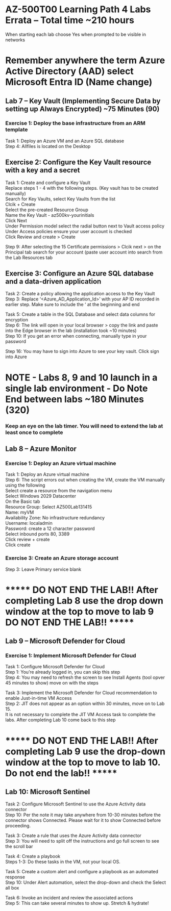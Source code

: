 # AZ-500T00 Learning Path 4 Labs Errata  – Total time ~210 hours 

When starting each lab choose Yes when prompted to be visible in networks<br>

# Remember anywhere the term Azure Active Directory (AAD) select Microsoft Entra ID  (Name change)

## Lab 7 – Key Vault (Implementing Secure Data by setting up Always Encrypted) ~75 Minutes (90)

### Exercise 1: Deploy the base infrastructure from an ARM template

Task 1: Deploy an Azure VM and an Azure SQL database <br>
Step 4:  Allfiles is located on the Desktop <br>

## Exercise 2: Configure the Key Vault resource with a key and a secret

Task 1: Create and configure a Key Vault <br>
Replace steps 1 - 4 with the following steps. (Key vault has to be created manually) <br>
Search for Key Vaults, select Key Vaults from the list <br>
Clcik + Create <br>
Select the pre-created Resource Group <br>
Name the Key Vault - az500kv-yourinitials <br>
Click Next <br>
Under Permission model select the radial button next to Vault access policy <br>
Under Access policies ensure your user account is checked <br>
Click Review and create > Create <br>

Step 9:  After selecting the 15 Certificate permissions > Clcik next > on the Principal tab search for your account (paste user account into search from the Lab Resources tab

## Exercise 3: Configure an Azure SQL database and a data-driven application

Task 2: Create a policy allowing the application access to the Key Vault<br>
Step 3:  Replace  ‘<Azure_AD_Application_Id>’ with your AP ID recorded in earlier step.  Make sure to include the ‘ at the beginning and end<br>

Task 5: Create a table in the SQL Database and select data columns for encryption <br>
Step 6:  The link will open in your local browser > copy the link and paste into the Edge browser in the lab (installation took ~10 minutes) <br>
Step 10:  If you get an error when connecting, manually type in your password <br>

Step 16:  You may have to sign into Azure to see your key vault.  Click sign into Azure <br>

# NOTE - Labs 8, 9 and 10 launch in a single lab environment - Do Note End between labs ~180 Minutes (320)
### Keep an eye on the lab timer.  You will need to extend the lab at least once to complete 

## Lab 8 – Azure Monitor

### Exercise 1: Deploy an Azure virtual machine

Task 1: Deploy an Azure virtual machine<br>
Step 6:  The script errors out when creating the VM, create the VM manually using the following<br>
Select create a resource from the navigation menu<br>
Select Windows 2029 Datacenter<br>
On the Basic tab<br>
Resource Group: Select AZ500Lab131415<br>
Name: myVM<br>
Availability Zone: No infrastructure redundancy<br>
Username:  localadmin<br>
Password:  create a 12 character password<br>
Select inbound ports 80, 3389<br>
Click review + create<br>
Click create <br>

### Exercise 3: Create an Azure storage account
Step 3:  Leave Primary service blank

# ***** DO NOT END THE LAB!!  After completing Lab 8 use the drop down window at the top to move to lab 9  DO NOT END THE LAB!! *****

## Lab 9 – Microsoft Defender for Cloud

### Exercise 1: Implement Microsoft Defender for Cloud

Task 1: Configure Microsoft Defender for Cloud <br>
Step 1: You’re already logged in, you can skip this step<br>
Step 4: You may need to refresh the screen to see Install Agents (tool opver 45 minutes to show) move on with the steps<br>

Task 3: Implement the Microsoft Defender for Cloud recommendation to enable Just-in-time VM Access<br>
Step 2: JIT does not appear as an option within 30 minutes, move on to Lab 15.<br> 
It is not necessary to complete the JIT VM Access task to complete the labs.  After completing Lab 10 come back to this step<br>

# ***** DO NOT END THE LAB!!  After completing Lab 9 use the drop-down window at the top to move to lab 10.  Do not end the lab!! *****<br>

## Lab 10: Microsoft Sentinel

Task 2: Configure Microsoft Sentinel to use the Azure Activity data connector<br>
Step 10:  Per the note it may take anywhere from 10-30 minutes before the connector shows Connected. Please wait for it to show Connected before proceeding.<br>

Task 3: Create a rule that uses the Azure Activity data connector <br>
Step 3:  You will need to split off the instructions and go full screen to see the scroll bar <br>

Task 4: Create a playbook<br>
Steps 1-3: Do these tasks in the VM, not your local OS.<br>

Task 5: Create a custom alert and configure a playbook as an automated response<br>
Step 10: Under Alert automation, select the drop-down and check the Select all box<br>

Task 6: Invoke an incident and review the associated actions<br>
Step 5: This can take several minutes to show up. Stretch & hydrate!<br>
